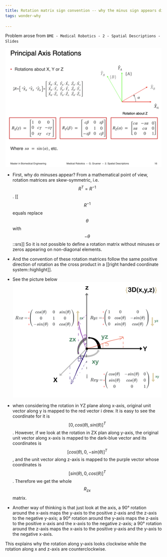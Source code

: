```yaml
---
title: Rotation matrix sign convention -- why the minus sign appears differently for y-axis rotation?
tags: wonder-why

---
```


Problem arose from `BME - Medical Robotics - 2 - Spatial Descriptions - Slides`

![rotmat](../assets/inserts/230222rotationMat.png)

- First, why do minuses appear? From a mathematical point of view, rotation matrices are skew-symmetric, i.e. $$R^T = R^{-1}$$. [[$$R^{-1}$$ equals replace $$\theta$$ with $$-\theta$$::srs]] So it is not possible to define a rotation matrix without minuses or zeros appearing on non-diagonal elements.

- And the convention of these rotation matrices follow the same positive direction of rotation as the cross product in a [[right handed coordinate system::highlight]].
- See the picture below ![righthandsys](../assets/inserts/230222righthandsys.png)
- when considering the rotation in YZ plane along x-axis, original unit vector along y is mapped to the red vector i drew. It is easy to see the coordinate for it is $$[0, cos(\theta), sin(\theta)]^T$$. However, if we look at the rotation in ZX plan along y-axis, the original unit vector along x-axis is mapped to the dark-blue vector and its coordinates is  $$[cos(\theta), 0, -sin(\theta)]^T$$, and the unit vector along z-axis is mapped to the purple vector whose coordinates is  $$[sin(\theta), 0, cos(\theta)]^T$$. Therefore we get the whole $$R_{zx}$$ matrix.
- Another way of thinking is that just look at the axis, a 90° rotation around the x-axis maps the y-axis to the positive z-axis and the z-axis to the negative y-axis; a 90° rotation around the y-axis maps the z-axis to the positive x-axis and the x-axis to the negative z-axis; a 90° rotation around the z-axis maps the x-axis to the positive y-axis and the y-axis to the negative x-axis.

This explains why the rotation along y-axis looks clockwise while the rotation along x and z-axis are counterclockwise.

